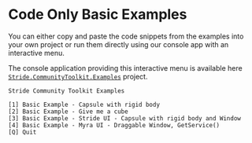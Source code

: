 # Code Only Basic Examples

You can either copy and paste the code snippets from the examples into your own project or run them directly using our console app with an interactive menu.

The console application providing this interactive menu is available here [`Stride.CommunityToolkit.Examples`](https://github.com/stride3d/stride-community-toolkit/tree/main/src/Stride.CommunityToolkit.Examples) project.


```plaintext
Stride Community Toolkit Examples

[1] Basic Example - Capsule with rigid body
[2] Basic Example - Give me a cube
[3] Basic Example - Stride UI - Capsule with rigid body and Window
[4] Basic Example - Myra UI - Draggable Window, GetService()
[Q] Quit
```